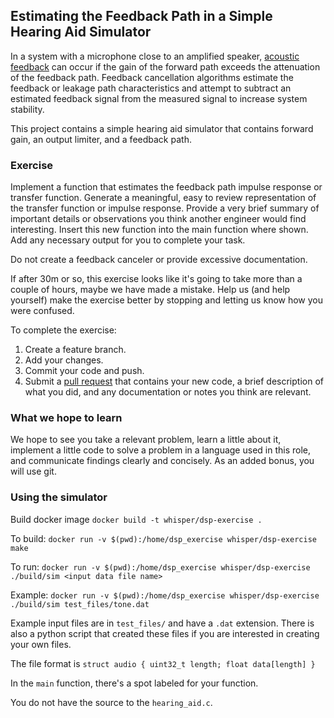 ## Estimating the Feedback Path in a Simple Hearing Aid Simulator

In a system with a microphone close to an amplified speaker, [acoustic 
feedback](https://en.wikipedia.org/wiki/Audio_feedback) can occur if the gain 
of the forward path exceeds the attenuation of the feedback path. Feedback 
cancellation algorithms estimate the feedback or leakage path characteristics 
and attempt to subtract an estimated feedback signal from the measured signal
to increase system stability.

This project contains a simple hearing aid simulator that contains forward 
gain, an output limiter, and a feedback path. 

### Exercise
Implement a function that estimates the feedback path impulse response or 
transfer function. Generate a meaningful, easy to review representation of the 
transfer function or impulse response. Provide a very brief summary of 
important details or observations you think another engineer would find
interesting. Insert this new function into the main function where shown. Add 
any necessary output for you to complete your task.

Do not create a feedback canceler or provide excessive documentation.

If after 30m or so, this exercise looks like it's going to take more than a
couple of hours, maybe we have made a mistake. Help us (and help yourself) make
the exercise better by stopping and letting us know how you were confused. 

To complete the exercise:
1. Create a feature branch. 
2. Add your changes. 
3. Commit your code and push. 
4. Submit a [pull request](https://help.github.com/en/articles/about-pull-requests) 
that contains your new code, a brief description of what you did, and any 
documentation or notes you think are relevant. 

### What we hope to learn

We hope to see you take a relevant problem, learn a little about it, implement
a little code to solve a problem in a language used in this role, and 
communicate findings clearly and concisely. As an added bonus, you will use git.

### Using the simulator
Build docker image 
`docker build -t whisper/dsp-exercise .`

To build:
`docker run -v $(pwd):/home/dsp_exercise whisper/dsp-exercise make`

To run:
`docker run -v $(pwd):/home/dsp_exercise whisper/dsp-exercise ./build/sim <input data file name>`

Example:
`docker run -v $(pwd):/home/dsp_exercise whisper/dsp-exercise ./build/sim test_files/tone.dat`

Example input files are in `test_files/` and have a `.dat` extension. There is
also a python script that created these files if you are interested in creating
your own files. 

The file format is `struct audio { uint32_t length; float data[length] }`

In the `main` function, there's a spot labeled for your function.

You do not have the source to the `hearing_aid.c`.
